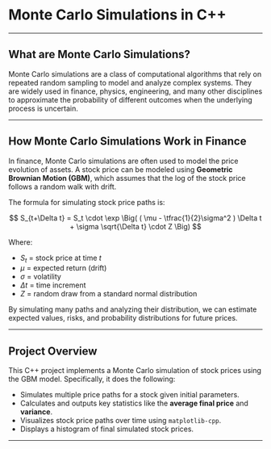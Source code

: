# Monte Carlo Simulations in C++

---

## What are Monte Carlo Simulations?

Monte Carlo simulations are a class of computational algorithms that rely on repeated random sampling to model and analyze complex systems. They are widely used in finance, physics, engineering, and many other disciplines to approximate the probability of different outcomes when the underlying process is uncertain.

---

## How Monte Carlo Simulations Work in Finance

In finance, Monte Carlo simulations are often used to model the price evolution of assets. A stock price can be modeled using **Geometric Brownian Motion (GBM)**, which assumes that the log of the stock price follows a random walk with drift.

The formula for simulating stock price paths is:

$$
S_{t+\Delta t} = S_t \cdot \exp \Big( ( \mu - \tfrac{1}{2}\sigma^2 ) \Delta t + \sigma \sqrt{\Delta t} \cdot Z \Big)
$$

Where:  
* $S_t$ = stock price at time $t$  
* $\mu$ = expected return (drift)  
* $\sigma$ = volatility  
* $\Delta t$ = time increment  
* $Z$ = random draw from a standard normal distribution  

By simulating many paths and analyzing their distribution, we can estimate expected values, risks, and probability distributions for future prices.

---

## Project Overview

This C++ project implements a Monte Carlo simulation of stock prices using the GBM model. Specifically, it does the following:

* Simulates multiple price paths for a stock given initial parameters.  
* Calculates and outputs key statistics like the **average final price** and **variance**.  
* Visualizes stock price paths over time using `matplotlib-cpp`.  
* Displays a histogram of final simulated stock prices.  

---

